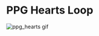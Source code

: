 # PPG Hearts Loop
![ppg_hearts gif](https://github.com/user-attachments/assets/fdccbb76-cbea-43fe-8785-d1f948c7dcec)

